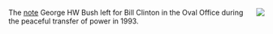 <img src="http://scripting.com/images/2020/09/24/applesKingston.png" border="0" align="right">The <a href="https://twitter.com/StigAbell/status/1068778184127193088/photo/1">note</a> George HW Bush left for Bill Clinton in the Oval Office during the peaceful transfer of power in 1993. 
